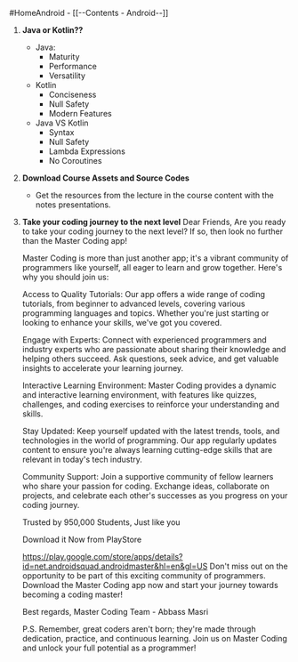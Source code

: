 #HomeAndroid - [[--Contents - Android--]]
1. **Java or Kotlin??**
	- Java:
		- Maturity
		- Performance
		- Versatility
	- Kotlin
		- Conciseness
		- Null Safety
		- Modern Features
	- Java VS Kotlin
		-  Syntax 
		- Null Safety
		- Lambda Expressions
		- No Coroutines

2. **Download Course Assets and Source Codes**
	- Get the resources from the lecture in the course content with the notes presentations.

3. **Take your coding journey to the next level**
	Dear Friends,
	Are you ready to take your coding journey to the next level? If so, then look no further than the Master Coding app!
	
	Master Coding is more than just another app; it's a vibrant community of programmers like yourself, all eager to learn and grow together. Here's why you should join us:
	
	Access to Quality Tutorials: Our app offers a wide range of coding tutorials, from beginner to advanced levels, covering various programming languages and topics. Whether you're just starting or looking to enhance your skills, we've got you covered.
	
	Engage with Experts: Connect with experienced programmers and industry experts who are passionate about sharing their knowledge and helping others succeed. Ask questions, seek advice, and get valuable insights to accelerate your learning journey.
	
	Interactive Learning Environment: Master Coding provides a dynamic and interactive learning environment, with features like quizzes, challenges, and coding exercises to reinforce your understanding and skills.
	
	Stay Updated: Keep yourself updated with the latest trends, tools, and technologies in the world of programming. Our app regularly updates content to ensure you're always learning cutting-edge skills that are relevant in today's tech industry.
	
	Community Support: Join a supportive community of fellow learners who share your passion for coding. Exchange ideas, collaborate on projects, and celebrate each other's successes as you progress on your coding journey.
	
	Trusted by 950,000 Students, Just like you
	
	Download it Now from PlayStore
	
	https://play.google.com/store/apps/details?id=net.androidsquad.androidmaster&hl=en&gl=US
	Don't miss out on the opportunity to be part of this exciting community of programmers. Download the Master Coding app now and start your journey towards becoming a coding master!
	
	Best regards,
	Master Coding Team - Abbass Masri
	
	P.S. Remember, great coders aren't born; they're made through dedication, practice, and continuous learning. Join us on Master Coding and unlock your full potential as a programmer!
